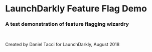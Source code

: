 <h1>LaunchDarkly Feature Flag Demo</h1>
<h3>A test demonstration of feature flagging wizardry</h3>
<br/>
<p>Created by Daniel Tacci for LaunchDarkly, August 2018</p>